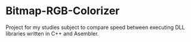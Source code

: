 # Bitmap-RGB-Colorizer
Project for my studies subject to compare speed between executing DLL libraries written in C++ and Asembler.
